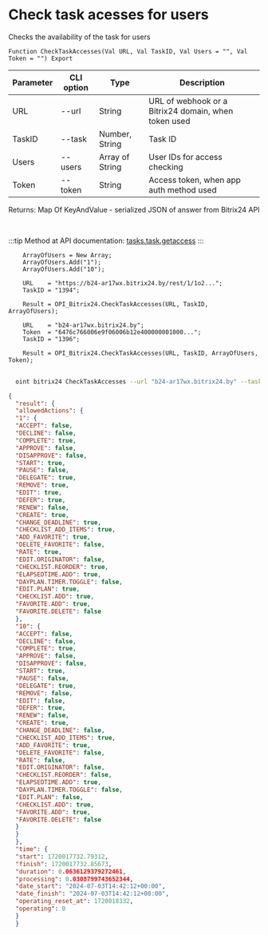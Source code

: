 ﻿---
sidebar_position: 20
---

# Check task acesses for users
 Checks the availability of the task for users



`Function CheckTaskAccesses(Val URL, Val TaskID, Val Users = "", Val Token = "") Export`

  | Parameter | CLI option | Type | Description |
  |-|-|-|-|
  | URL | --url | String | URL of webhook or a Bitrix24 domain, when token used |
  | TaskID | --task | Number, String | Task ID |
  | Users | --users | Array of String | User IDs for access checking |
  | Token | --token | String | Access token, when app auth method used |

  
  Returns:  Map Of KeyAndValue - serialized JSON of answer from Bitrix24 API

<br/>

:::tip
Method at API documentation: [tasks.task.getaccess](https://dev.1c-bitrix.ru/rest_help/tasks/task/tasks/tasks_task_getaccess.php)
:::
<br/>


```bsl title="Code example"
    ArrayOfUsers = New Array;
    ArrayOfUsers.Add("1");
    ArrayOfUsers.Add("10");

    URL    = "https://b24-ar17wx.bitrix24.by/rest/1/1o2...";
    TaskID = "1394";

    Result = OPI_Bitrix24.CheckTaskAccesses(URL, TaskID, ArrayOfUsers);

    URL    = "b24-ar17wx.bitrix24.by";
    Token  = "6476c766006e9f06006b12e400000001000...";
    TaskID = "1396";

    Result = OPI_Bitrix24.CheckTaskAccesses(URL, TaskID, ArrayOfUsers, Token);
```



```sh title="CLI command example"
    
  oint bitrix24 CheckTaskAccesses --url "b24-ar17wx.bitrix24.by" --task "1080" --users %users% --token "fe3fa966006e9f06006b12e400000001000..."

```

```json title="Result"
{
  "result": {
  "allowedActions": {
  "1": {
  "ACCEPT": false,
  "DECLINE": false,
  "COMPLETE": true,
  "APPROVE": false,
  "DISAPPROVE": false,
  "START": true,
  "PAUSE": false,
  "DELEGATE": true,
  "REMOVE": true,
  "EDIT": true,
  "DEFER": true,
  "RENEW": false,
  "CREATE": true,
  "CHANGE_DEADLINE": true,
  "CHECKLIST_ADD_ITEMS": true,
  "ADD_FAVORITE": true,
  "DELETE_FAVORITE": false,
  "RATE": true,
  "EDIT.ORIGINATOR": false,
  "CHECKLIST.REORDER": true,
  "ELAPSEDTIME.ADD": true,
  "DAYPLAN.TIMER.TOGGLE": false,
  "EDIT.PLAN": true,
  "CHECKLIST.ADD": true,
  "FAVORITE.ADD": true,
  "FAVORITE.DELETE": false
  },
  "10": {
  "ACCEPT": false,
  "DECLINE": false,
  "COMPLETE": true,
  "APPROVE": false,
  "DISAPPROVE": false,
  "START": true,
  "PAUSE": false,
  "DELEGATE": true,
  "REMOVE": false,
  "EDIT": false,
  "DEFER": true,
  "RENEW": false,
  "CREATE": true,
  "CHANGE_DEADLINE": false,
  "CHECKLIST_ADD_ITEMS": true,
  "ADD_FAVORITE": true,
  "DELETE_FAVORITE": false,
  "RATE": false,
  "EDIT.ORIGINATOR": false,
  "CHECKLIST.REORDER": false,
  "ELAPSEDTIME.ADD": true,
  "DAYPLAN.TIMER.TOGGLE": false,
  "EDIT.PLAN": false,
  "CHECKLIST.ADD": true,
  "FAVORITE.ADD": true,
  "FAVORITE.DELETE": false
  }
  }
  },
  "time": {
  "start": 1720017732.79312,
  "finish": 1720017732.85673,
  "duration": 0.0636129379272461,
  "processing": 0.0308799743652344,
  "date_start": "2024-07-03T14:42:12+00:00",
  "date_finish": "2024-07-03T14:42:12+00:00",
  "operating_reset_at": 1720018332,
  "operating": 0
  }
  }
```
